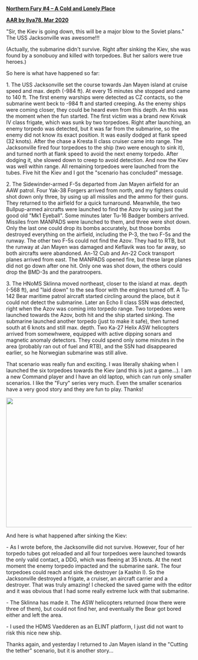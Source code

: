 **<u>Northern Fury \#4 – A Cold and Lonely Place</u>**

**<u>AAR by Ilya78, Mar 2020</u>**

"Sir, the Kiev is going down, this will be a major blow to the Soviet
plans." The USS Jacksonville was awesome!!!

(Actually, the submarine didn't survive. Right after sinking the Kiev,
she was found by a sonobuoy and killed with torpedoes. But her sailors
were true heroes.)

So here is what have happened so far:

1\. The USS Jacksonville set the course towards Jan Mayen island at
cruise speed and max. depth (-984 ft). At every 15 minutes she stopped
and came to 140 ft. The first enemy warships were detected as CZ
contacts, so the submarine went beck to -984 ft and started creeping. As
the enemy ships were coming closer, they could be heard even from this
depth. An this was the moment when the fun started. The first victim was
a brand new Krivak IV class frigate, which was sunk by two torpedoes.
Right after launching, an enemy torpedo was detected, but it was far
from the submarine, so the enemy did not know its exact position. It was
easily dodged at flank speed (32 knots). After the chase a Kresta II
class cruiser came into range. The Jacksonville fired four torpedoes to
the ship (two were enough to sink it), and turned north at flank speed
to avoid the next enemy torpedo. After dodging it, she slowed down to
creep to avoid detection. And now the Kiev was well within range. All
remaining torpedoes were launched from the tubes. Five hit the Kiev and
I got the "scenario has concluded" message.

2\. The Sidewinder-armed F-5s departed from Jan Mayen airfield for an
AAW patrol. Four Yak-38 Forgers arrived from north, and my fighters
could shot down only three, by using up all missiles and the ammo for
their guns. They returned to the airfield for a quick turnaround.
Meanwhile, the two Bullpup-armed aircrafts were launched to find the
Azov by using just the good old "Mk1 Eyeball". Some minutes later Tu-16
Badger bombers arrived. Missiles from MANPADS were launched to them, and
three were shot down. Only the last one could drop its bombs accurately,
but those bombs destroyed everything on the airfield, including the P-3,
the two F-5s and the runway. The other two F-5s could not find the Azov.
They had to RTB, but the runway at Jan Mayen was damaged and Keflavik
was too far away, so both aircrafts were abandoned. An-12 Cub and An-22
Cock transport planes arrived from east. The MANPADS opened fire, but
these large planes did not go down after one hit. Only one was shot
down, the others could drop the BMD-3s and the paratroopers.

3\. The HNoMS Sklinna moved northeast, closer to the island at max.
depth (-568 ft), and "laid down" to the sea floor with the engines
turned off. A Tu-142 Bear maritime patrol aircraft started circling
around the place, but it could not detect the submarine. Later an Echo
II class SSN was detected, right when the Azov was coming into torpedo
range. Two torpedoes were launched towards the Azov, both hit and the
ship started sinking. The submarine launched another torpedo (just to
make it safe), then turned south at 6 knots and still max. depth. Two
Ka-27 Helix ASW helicopters arrived from somewhwere, equipped with
active dipping sonars and magnetic anomaly detectors. They could spend
only some minutes in the area (probably ran out of fuel and RTB), and
the SSN had disappeared earlier, so he Norwegian submarine was still
alive.

That scenario was really fun and exciting. I was literally shaking when
I launched the six torpedoes towards the Kiev (and this is just a
game...). I am a new Command player and I have an old laptop, which can
run only smaller scenarios. I like the "Fury" series very much. Even the
smaller scenarios have a very good story and they are fun to play.
Thanks!

<img src="/assets\images\aar\nf\nf4_i78\media\image1.png" style="width:6.5in;height:3.65417in" />

And here is what happened after sinking the Kiev:

\- As I wrote before, the Jacksonville did not survive. However, four of
her torpedo tubes got reloaded and all four torpedoes were launched
towards the only valid contact, a DDG, which was fleeing at 35 knots. At
the next moment the enemy torpedo impacted and the submarine sank. The
four torpedoes could reach and sink the destroyer (a Kashin I). So the
Jacksonville destroyed a frigate, a cruiser, an aircraft carrier and a
destroyer. That was truly amazing! I checked the saved game with the
editor and it was obvious that I had some really extreme luck with that
submarine.

\- The Sklinna has made it. The ASW helicopters returned (now there were
three of them), but could not find her, and eventually the Bear got
bored either and left the area.

\- I used the HDMS Vaedderen as an ELINT platform, I just did not want
to risk this nice new ship.

Thanks again, and yesterday I returned to Jan Mayen island in the
"Cutting the tether" scenario, but it is another story...

